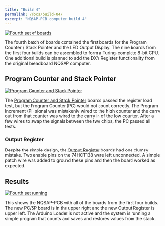 ```yaml
---
title: "Build 4"
permalink: /docs/build-04/
excerpt: "NQSAP-PCB computer build 4"
---
```


[![Fourth set of boards](../../assets/images/boards4-500.jpg "Fourth set of boards")](../../assets/images/boards4.jpg)

The fourth batch of boards contained the first boards for the Program Counter / Stack
Pointer and the LED Output Display.  The nine boards from the first four builds can be
assembled to form a Turing-complete 8-bit CPU.  One additional build is planned to add
the DXY Register functionality from the original breadboard NQSAP computer.

## Program Counter and Stack Pointer

[![Program Counter and Stack Pointer](../../assets/images/pc-sp-board-500.jpg "program counter / stack pointer")](../../assets/images/pc-sp-board.jpg)

The [Program Counter and Stack Pointer](../program-counter-stack-pointer/) boards passed
the register load test, but the Program Counter (PC) would not count correctly.  The
Program Increment (PI) signal was mistakenly wired to the high counter and the carry out
from that counter was wired to the carry in of the low counter.  After a few wires to swap
the signals between the two chips, the PC passed all tests.


### Output Register

Despite the simple design, the [Output Register](../output-register/) boards
had one clumsy mistake.  Two enable pins on the 74HCT138 were left unconnected.  A simple
patch wire was added to ground these pins and then the board worked as expected.

## Results

[![Fourth set running](../../assets/images/build4.gif "fourth set of boards")](../../assets/images/build4.gif)

This shows the NQSAP-PCB with all of the boards from the first four builds. The new PC/SP
board is in the upper right and the new Output Register is upper left.  The Arduino Loader
is not active and the system is running a simple program that counts and saves and
restores values from the stack.
